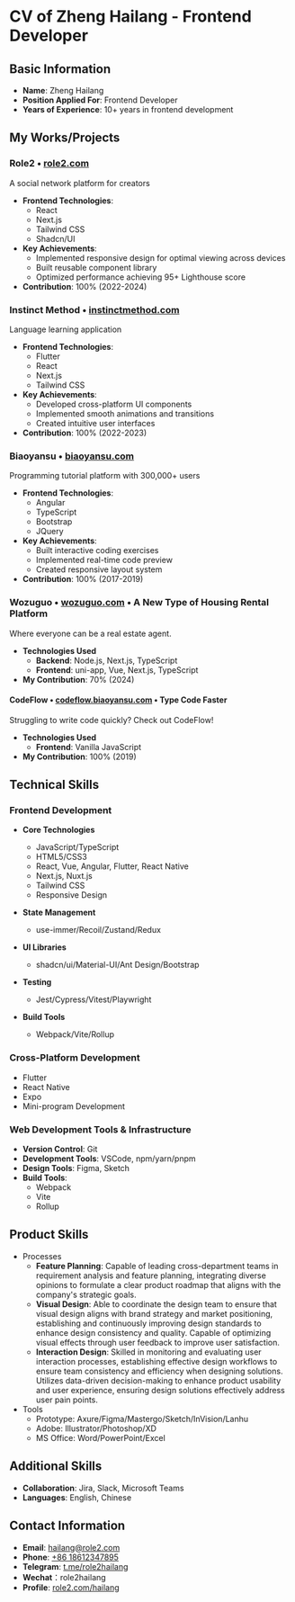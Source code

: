 # CV of Zheng Hailang - Frontend Developer

## Basic Information

- **Name**: Zheng Hailang
- **Position Applied For**: Frontend Developer
- **Years of Experience**: 10+ years in frontend development

## My Works/Projects

### Role2 • [role2.com](http://www.role2.com)

A social network platform for creators

- **Frontend Technologies**:
  - React
  - Next.js
  - Tailwind CSS
  - Shadcn/UI
- **Key Achievements**:
  - Implemented responsive design for optimal viewing across devices
  - Built reusable component library
  - Optimized performance achieving 95+ Lighthouse score
- **Contribution**: 100% (2022-2024)

### Instinct Method • [instinctmethod.com](http://www.instinctmethod.com)

Language learning application

- **Frontend Technologies**:
  - Flutter
  - React
  - Next.js
  - Tailwind CSS
- **Key Achievements**:
  - Developed cross-platform UI components
  - Implemented smooth animations and transitions
  - Created intuitive user interfaces
- **Contribution**: 100% (2022-2023)

### Biaoyansu • [biaoyansu.com](http://www.biaoyansu.com)

Programming tutorial platform with 300,000+ users

- **Frontend Technologies**:
  - Angular
  - TypeScript
  - Bootstrap
  - JQuery
- **Key Achievements**:
  - Built interactive coding exercises
  - Implemented real-time code preview
  - Created responsive layout system
- **Contribution**: 100% (2017-2019)

### Wozuguo • [wozuguo.com](http://www.wozuguo.com) • A New Type of Housing Rental Platform

Where everyone can be a real estate agent.

- **Technologies Used**
  - **Backend**: Node.js, Next.js, TypeScript
  - **Frontend**: uni-app, Vue, Next.js, TypeScript
- **My Contribution**: 70% (2024)

#### CodeFlow • [codeflow.biaoyansu.com](https://codeflow.biaoyansu.com/) • Type Code Faster

Struggling to write code quickly? Check out CodeFlow!

- **Technologies Used**
  - **Frontend**: Vanilla JavaScript
- **My Contribution**: 100% (2019)

## Technical Skills

### Frontend Development

- **Core Technologies**

  - JavaScript/TypeScript
  - HTML5/CSS3
  - React, Vue, Angular, Flutter, React Native
  - Next.js, Nuxt.js
  - Tailwind CSS
  - Responsive Design

- **State Management**

  - use-immer/Recoil/Zustand/Redux

- **UI Libraries**

  - shadcn/ui/Material-UI/Ant Design/Bootstrap

- **Testing**

  - Jest/Cypress/Vitest/Playwright

- **Build Tools**
  - Webpack/Vite/Rollup

### Cross-Platform Development

- Flutter
- React Native
- Expo
- Mini-program Development

### Web Development Tools & Infrastructure

- **Version Control**: Git
- **Development Tools**: VSCode, npm/yarn/pnpm
- **Design Tools**: Figma, Sketch
- **Build Tools**:
  - Webpack
  - Vite
  - Rollup

## Product Skills

- Processes
  - **Feature Planning**: Capable of leading cross-department teams in requirement analysis and feature planning, integrating diverse opinions to formulate a clear product roadmap that aligns with the company's strategic goals.
  - **Visual Design**: Able to coordinate the design team to ensure that visual design aligns with brand strategy and market positioning, establishing and continuously improving design standards to enhance design consistency and quality. Capable of optimizing visual effects through user feedback to improve user satisfaction.
  - **Interaction Design**: Skilled in monitoring and evaluating user interaction processes, establishing effective design workflows to ensure team consistency and efficiency when designing solutions. Utilizes data-driven decision-making to enhance product usability and user experience, ensuring design solutions effectively address user pain points.
- Tools
  - Prototype: Axure/Figma/Mastergo/Sketch/InVision/Lanhu
  - Adobe: Illustrator/Photoshop/XD
  - MS Office: Word/PowerPoint/Excel

## Additional Skills

- **Collaboration**: Jira, Slack, Microsoft Teams
- **Languages**: English, Chinese

## Contact Information

- **Email**: [hailang@role2.com](mailto:hailang@role2.com)
- **Phone**: [+86 18612347895](tel:+8618612347895)
- **Telegram**: [t.me/role2hailang](https://t.me/role2hailang)
- **Wechat**：role2hailang
- **Profile**: [role2.com/hailang](https://www.role2.com/hailang)
